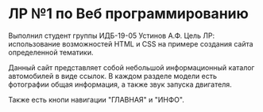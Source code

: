 # ЛР №1 по Веб программированию

Выполнил студент группы ИДБ-19-05 Устинов А.Ф.
Цель ЛР: использование возможностей HTML и CSS на примере создания сайта определенной тематики.

Данный сайт представляет собой небольшой информационный каталог автомобилей в виде ссылок. В каждом разделе модели есть фотографии общая информация, а также звук запуска двигателя.

Также есть кнопи навигации "ГЛАВНАЯ" и "ИНФО".
